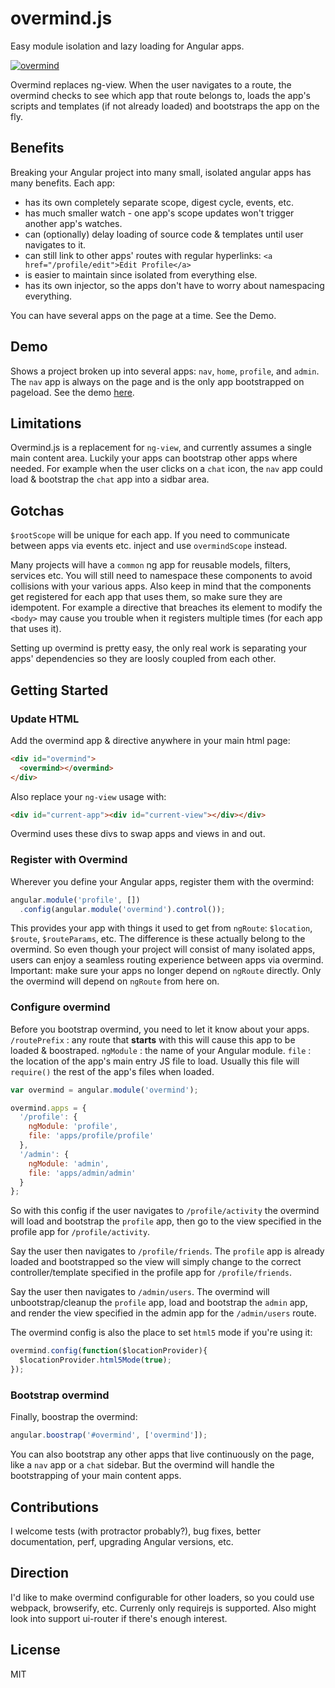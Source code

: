 # overmind.js
Easy module isolation and lazy loading for Angular apps.

[![overmind](http://i.gyazo.com/b6fd9898f64efc2024eb4d73777e6b56.png)](http://en.wikipedia.org/wiki/Characters_of_StarCraft#The_Overmind)

Overmind replaces ng-view. When the user navigates to a route, the overmind checks to see which app that route belongs to, loads the app's scripts and templates (if not already loaded) and bootstraps the app on the fly.

## Benefits
Breaking your Angular project into many small, isolated angular apps has many benefits. Each app:
- has its own completely separate scope, digest cycle, events, etc.
- has much smaller watch - one app's scope updates won't trigger another app's watches.
- can (optionally) delay loading of source code & templates until user navigates to it.
- can still link to other apps' routes with regular hyperlinks: `<a href="/profile/edit">Edit Profile</a>`
- is easier to maintain since isolated from everything else.
- has its own injector, so the apps don't have to worry about namespacing everything.

You can have several apps on the page at a time. See the Demo.

## Demo
Shows a project broken up into several apps: `nav`, `home`, `profile`, and `admin`.
The `nav` app is always on the page and is the only app bootstrapped on pageload.
See the demo [here](http://geddski.github.io/overmind).

## Limitations
Overmind.js is a replacement for `ng-view`, and currently assumes a single main content area. Luckily 
your apps can bootstrap other apps where needed. For example when the user clicks on a `chat` icon,
the `nav` app could load & bootstrap the `chat` app into a sidbar area.

## Gotchas
`$rootScope` will be unique for each app. If you need to communicate between apps
via events etc. inject and use `overmindScope` instead.

Many projects will have a `common` ng app for reusable models, filters, services etc.
You will still need to namespace these components to avoid collisions with your various apps.
Also keep in mind that the components get registered for each app that uses them, so 
make sure they are idempotent. For example a directive that breaches its element to 
modify the `<body>` may cause you trouble when it registers multiple times (for each app that uses it).

Setting up overmind is pretty easy, the only real work is separating your apps' dependencies so they are loosly coupled from each other.

## Getting Started

### Update HTML

Add the overmind app & directive anywhere in your main html page:

```html
<div id="overmind">
  <overmind></overmind>
</div>
```

Also replace your `ng-view` usage with:

```html
<div id="current-app"><div id="current-view"></div></div>
```

Overmind uses these divs to swap apps and views in and out.

### Register with Overmind
Wherever you define your Angular apps, register them with the overmind:
```js
angular.module('profile', [])
  .config(angular.module('overmind').control());
```

This provides your app with things it used to get from `ngRoute`: `$location`, `$route`, `$routeParams`, etc. The difference is these actually belong to the overmind. So even though your project will consist of many isolated apps, users can enjoy a seamless routing experience between apps via overmind. Important: make sure your apps no longer depend on `ngRoute` directly. Only the overmind will depend on `ngRoute` from here on.

### Configure overmind
Before you bootstrap overmind, you need to let it know about your apps. 
`/routePrefix` : any route that **starts** with this will cause this app to be loaded & boostraped. 
`ngModule` : the name of your Angular module.
`file` : the location of the app's main entry JS file to load. Usually this file will `require()` the rest of the app's files when loaded.


```js
var overmind = angular.module('overmind');

overmind.apps = {
  '/profile': {
    ngModule: 'profile',
    file: 'apps/profile/profile'
  },
  '/admin': {
    ngModule: 'admin',
    file: 'apps/admin/admin'
  }
};
```

So with this config if the user navigates to `/profile/activity` the overmind will load and bootstrap the `profile` app, then go to the view specified in the profile app for `/profile/activity`.

Say the user then navigates to `/profile/friends`. The `profile` app is already loaded and bootstrapped so 
the view will simply change to the correct controller/template specified in the profile app for `/profile/friends`.

Say the user then navigates to `/admin/users`. The overmind will unbootstrap/cleanup the `profile` app, load and bootstrap the `admin` app, and render the view specified in the admin app for the `/admin/users` route. 


The overmind config is also the place to set `html5` mode if you're using it:

```js
overmind.config(function($locationProvider){
  $locationProvider.html5Mode(true);
});
```

### Bootstrap overmind
Finally, boostrap the overmind:
```js
angular.boostrap('#overmind', ['overmind']);
```
You can also bootstrap any other apps that live continuously on the page, like a `nav` app or a `chat` sidebar. But the overmind will handle the bootstrapping of your main content apps.

## Contributions
I welcome tests (with protractor probably?), bug fixes, better documentation, perf, upgrading Angular versions, etc.

## Direction
I'd like to make overmind configurable for other loaders, so you could use webpack, browserify, etc. Currenly only requirejs is supported. Also might look into support ui-router if there's enough interest.

## License
MIT
